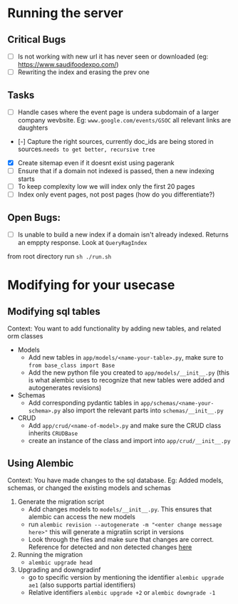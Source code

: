 # Running the server

## Critical Bugs

- [ ] Is not working with new url it has never seen or downloaded (eg: https://www.saudifoodexpo.com/)
- [ ] Rewriting the index and erasing the prev one

## Tasks

- [ ] Handle cases where the event page is undera subdomain of a larger company wevbsite. Eg: `www.google.com/events/GSOC` all relevant links are daughters
- [-] Capture the right sources, currently doc_ids are being stored in sources.`needs to get better, recursive tree`
- [x] Create sitemap even if it doesnt exist using pagerank
- [ ] Ensure that if a domain not indexed is passed, then a new indexing starts
- [ ] To keep complexity low we will index only the first 20 pages
- [ ] Index only event pages, not post pages (how do you differentiate?)

## Open Bugs:

- [ ] Is unable to build a new index if a domain isn't already indexed. Returns an emppty response. Look at `QueryRagIndex`

from root directory run
`sh ./run.sh`

# Modifying for your usecase

## Modifying sql tables

Context: You want to add functionality by adding new tables, and related orm classes

- Models
  - Add new tables in `app/models/<name-your-table>.py`, make sure to `from base_class import Base`
  - Add the new python file you created to `app/models/__init__.py` (this is what alembic uses to recognize that new tables were added and autogenerates revisions)
- Schemas
  - Add corresponding pydantic tables in `app/schemas/<name-your-schema>.py` also import the relevant parts into `schemas/__init__.py`
- CRUD
  - Add `app/crud/<name-of-model>.py` and make sure the CRUD class inherits `CRUDBase`
  - create an instance of the class and import into `app/crud/__init__.py`

## Using Alembic

Context: You have made changes to the sql database. Eg: Added models, schemas, or changed the existing models and schemas

1. Generate the migration script
   - Add changes models to `models/__init__.py`. This ensures that alembic can access the new models
   - run `alembic revision --autogenerate -m "<enter change message here>"` this will generate a migratiin script in versions
   - Look through the files and make sure that changes are correct. Reference for detected and non detected changes [here](https://alembic.sqlalchemy.org/en/latest/autogenerate.html#what-does-autogenerate-detect-and-what-does-it-not-detect)
2. Running the migration
   - `alembic upgrade head`
3. Upgrading and downgradinf
   - go to specific version by mentioning the identifier `alembic upgrade ae1` (also supports partial identifiers)
   - Relative identifiers `alembic upgrade +2` or `alembic downgrade -1`
